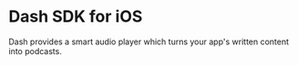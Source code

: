 # Dash SDK for iOS

Dash provides a smart audio player which turns your app's written content into podcasts.
